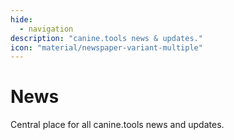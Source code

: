 ```yaml
---
hide:
  - navigation
description: "canine.tools news & updates."
icon: "material/newspaper-variant-multiple"
---
```

# News
Central place for all canine.tools news and updates.